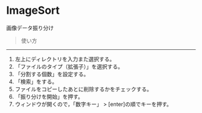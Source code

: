 # ImageSort
画像データ振り分け

>使い方

***
1. 左上にディレクトリを入力また選択する。
2. 「ファイルのタイプ（拡張子）」を選択する。
3. 「分割する個数」を設定する。
4. 「検索」をする。
5. ファイルをコピーしたあとに削除するかをチェックする。
6. 「振り分けを開始」を押す。
7. ウィンドウが開くので，「数字キー」 > [enter]の順でキーを押す。
